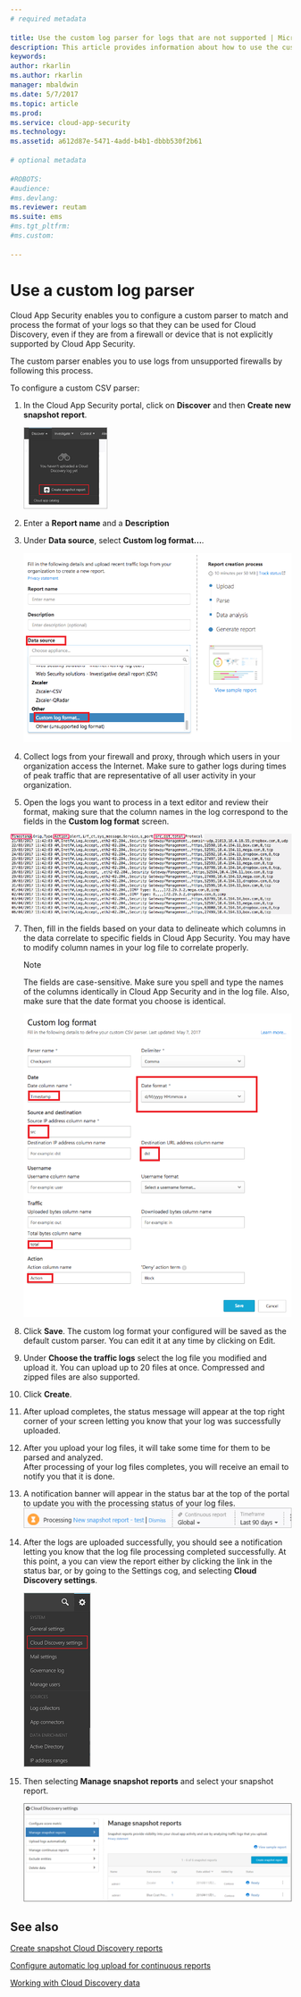 ```yaml
---
# required metadata

title: Use the custom log parser for logs that are not supported | Microsoft Docs
description: This article provides information about how to use the custom log parser to upload logs for devices that aren't supported to Cloud App Security.
keywords:
author: rkarlin
ms.author: rkarlin
manager: mbaldwin
ms.date: 5/7/2017
ms.topic: article
ms.prod:
ms.service: cloud-app-security
ms.technology:
ms.assetid: a612d87e-5471-4add-b4b1-dbbb530f2b61

# optional metadata

#ROBOTS:
#audience:
#ms.devlang:
ms.reviewer: reutam
ms.suite: ems
#ms.tgt_pltfrm:
#ms.custom:

---
```


# Use a custom log parser
Cloud App Security enables you to configure a custom parser to match and process the format of your logs so that they can be used for Cloud Discovery, even if they are from a firewall or device that is not explicitly supported by Cloud App Security. 

The custom parser enables you to use logs from unsupported firewalls by following this process. 


 
To configure a custom CSV parser:
1.	In the Cloud App Security portal, click on **Discover** and then **Create new snapshot report**.  
  
    ![Create new snapshot report](./media/create-new-snapshot-report.png)
     
3.  Enter a **Report name** and a **Description**
  
4.  Under **Data source**, select **Custom log format...**.  

     ![New snapshot report](./media/custom-log-upload.png)   

5. Collect logs from your firewall and proxy, through which users in your organization access the Internet. Make sure to gather logs during times of peak traffic that are representative of all user activity in your organization. 

6. Open the logs you want to process in a text editor and review their format, making sure that the column names in the log correspond to the fields in the **Custom log format** screen.

  ![custom log parser](./media/log-data.png) 

7. Then, fill in the fields based on your data to delineate which columns in the data correlate to specific fields in Cloud App Security. You may have to modify column names in your log file to correlate properly.
  
   > [!NOTE]
    > The fields are case-sensitive. Make sure you spell and type the names of the columns identically in Cloud App Security and in the log file. Also, make sure that the date format you choose is identical.

   ![custom log parser](./media/custom-log-parser.png) 


7. Click **Save**. The custom log format your configured will be saved as the default custom parser. You can edit it at any time by clicking on Edit.

5. Under **Choose the traffic logs** select the log file you modified and upload it. You can upload up to 20 files at once. Compressed and zipped files are also supported.  
  

6.  Click **Create**.  

7.  After upload completes, the status message will appear at the top right corner of your screen letting you know that your log was successfully uploaded.  
  
8.  After you upload your log files, it will take some time for them to be parsed and analyzed.  
After processing of your log files completes, you will receive an email to notify you that it is done. 
  
9. A notification banner will appear in the status bar at the top of the portal to update you with the processing status of your log files.  
![processing log file menu bar](./media/processing-log-file-menu-bar.png) 
   
10. After the logs are uploaded successfully, you should see a notification letting you know that the log file processing completed successfully. At this point, a you can view the report either by clicking the link in the status bar, or by going to the Settings cog, and selecting **Cloud Discovery settings**.   
  
     ![Discovery settings tab](./media/discovery-settings-tab.png)
11. Then selecting **Manage snapshot reports** and select your snapshot report.
 
    ![snapshot report management](./media/snapshot-report-managment.png)

  
      




## See also
 
[Create snapshot Cloud Discovery reports](create-snapshot-cloud-discovery-reports.md)

[Configure automatic log upload for continuous reports](configure-automatic-log-upload-for-continuous-reports.md)

[Working with Cloud Discovery data](working-with-cloud-discovery-data.md)

